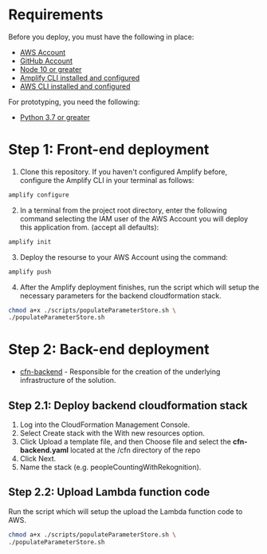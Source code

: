 # Requirements
Before you deploy, you must have the following in place:
*  [AWS Account](https://aws.amazon.com/account/) 
*  [GitHub Account](https://github.com/) 
*  [Node 10 or greater](https://nodejs.org/en/download/) 
*  [Amplify CLI installed and configured](https://aws-amplify.github.io/docs/cli-toolchain/quickstart#quickstart) 
*  [AWS CLI installed and configured](https://aws.amazon.com/cli/) 

For prototyping, you need the following:
*  [Python 3.7 or greater](https://realpython.com/installing-python/)


# Step 1: Front-end deployment

1.  Clone this repository.
    If you haven't configured Amplify before, configure the Amplify CLI in your terminal as follows:
```bash
amplify configure
```

2.  In a terminal from the project root directory, enter the following command selecting the IAM user of the AWS Account you will deploy this application from. (accept all defaults):

```bash
amplify init
```

3.  Deploy the resourse to your AWS Account using the command:
```bash
amplify push
```

4.  After the Amplify deployment finishes, run the script which will setup the necessary parameters for the backend cloudformation stack.
```bash
chmod a+x ./scripts/populateParameterStore.sh \
./populateParameterStore.sh
```


# Step 2: Back-end deployment

* [cfn-backend](../backend/cfn-backend.yaml) - Responsible for the creation of the underlying infrastructure of the solution.

## Step 2.1: Deploy backend cloudformation stack

1. Log into the CloudFormation Management Console.
2. Select Create stack with the With new resources option.
3. Click Upload a template file, and then Choose file and select the **cfn-backend.yaml** located at the /cfn directory of the repo
4. Click Next.
5. Name the stack (e.g. peopleCountingWithRekognition).

## Step 2.2: Upload Lambda function code

Run the script which will setup the upload the Lambda function code to AWS.
```bash
chmod a+x ./scripts/populateParameterStore.sh \
./populateParameterStore.sh
```